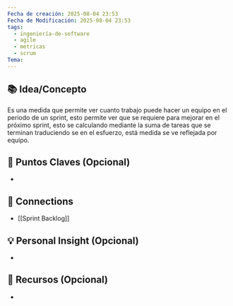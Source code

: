 ```yaml
---
Fecha de creación: 2025-08-04 23:53
Fecha de Modificación: 2025-08-04 23:53
tags:
  - ingeniería-de-software
  - agile
  - metricas
  - scrum
Tema:
---
```



## 📚 Idea/Concepto 

Es una medida que permite ver cuanto trabajo puede hacer un equipo en el periodo de un sprint, esto permite ver que se requiere para mejorar en el próximo sprint, esto se calculando mediante la suma de tareas que se terminan traduciendo se en el esfuerzo, está medida se ve reflejada por equipo.
## 📌 Puntos Claves (Opcional)
- 

## 🔗 Connections
- [[Sprint Backlog]]

## 💡 Personal Insight (Opcional)
- 
## 🧾 Recursos (Opcional)
- 